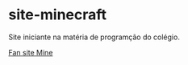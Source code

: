 # site-minecraft
Site iniciante na matéria de programção do colégio.

 <a href="https://GaBrIeL02SS.github.io/Site-Minecraft/paginas/home" target="_blank">Fan site Mine</a>